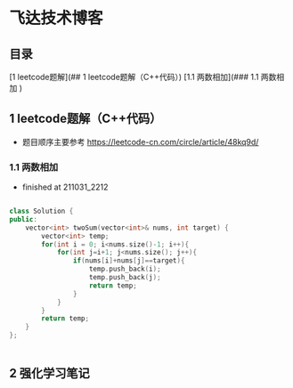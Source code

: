 

# 飞达技术博客
## 目录
[1 leetcode题解](## 1 leetcode题解（C++代码）)
[1.1 两数相加](### 1.1 两数相加 )

## 1 leetcode题解（C++代码）
- 题目顺序主要参考 https://leetcode-cn.com/circle/article/48kq9d/

### 1.1 两数相加 
- finished at 211031_2212
``` c++

class Solution {
public:
    vector<int> twoSum(vector<int>& nums, int target) {
        vector<int> temp;
        for(int i = 0; i<nums.size()-1; i++){
            for(int j=i+1; j<nums.size(); j++){
                if(nums[i]+nums[j]==target){
                    temp.push_back(i);
                    temp.push_back(j);
                    return temp;
                }
            }
        }
        return temp;
    }
};
 
```
## 2 强化学习笔记
